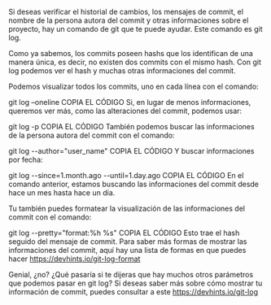 Si deseas verificar el historial de cambios, los mensajes de commit, el nombre de la persona autora del commit y otras informaciones sobre el proyecto, hay un comando de git que te puede ayudar. Este comando es git log.

Como ya sabemos, los commits poseen hashs que los identifican de una manera única, es decir, no existen dos commits con el mismo hash. Con git log podemos ver el hash y muchas otras informaciones del commit.

Podemos visualizar todos los commits, uno en cada línea con el comando:

git log –oneline
COPIA EL CÓDIGO
Si, en lugar de menos informaciones, queremos ver más, como las alteraciones del commit, podemos usar:

git log -p
COPIA EL CÓDIGO
También podemos buscar las informaciones de la persona autora del commit con el comando:

git log --author="user_name"
COPIA EL CÓDIGO
Y buscar informaciones por fecha:

git log --since=1.month.ago --until=1.day.ago
COPIA EL CÓDIGO
En el comando anterior, estamos buscando las informaciones del commit desde hace un mes hasta hace un día.

Tu también puedes formatear la visualización de las informaciones del commit con el comando:

git log --pretty="format:%h %s"
COPIA EL CÓDIGO
Esto trae el hash seguido del mensaje de commit. Para saber más formas de mostrar las informaciones del commit, aquí hay una lista de formas en que puedes hacer https://devhints.io/git-log-format

Genial, ¿no? ¿Qué pasaría si te dijeras que hay muchos otros parámetros que podemos pasar en git log? Si deseas saber más sobre cómo mostrar tu información de commit, puedes consultar a este https://devhints.io/git-log